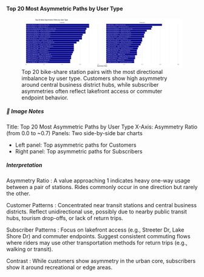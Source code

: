#### Top 20 Most Asymmetric Paths by User Type 

<figure class="float-right">
  <a href="../images/Top_20_Most_Asymmetric_Paths_by_User_Type.png" target="_blank" title="Select image to open full sized chart">
  <img src="../images/thumbnails/Top_20_Most_Asymmetric_Paths_by_User_Type.png" alt="Bar charts comparing the top 20 most asymmetric bike share paths for customers and subscribers. Each bar represents a path with a high one-way trip imbalance, measured by asymmetry ratio.">
  </a>
  <figcaption>
  Top 20 bike-share station pairs with the most directional imbalance by user type. Customers show high asymmetry around central business district hubs, while subscriber asymmetries often reflect lakefront access or commuter endpoint behavior.
  </figcaption>
</figure>

##### 📝 Image Notes

Title: Top 20 Most Asymmetric Paths by User Type
X-Axis: Asymmetry Ratio (from 0.0 to ~0.7)
Panels: Two side-by-side bar charts

-   Left panel: Top asymmetric paths for Customers
-   Right panel: Top asymmetric paths for Subscribers

##### Interpretation

Asymmetry Ratio
:   A value approaching 1 indicates heavy one-way usage between a pair of stations.  Rides commonly occur in one direction but rarely the other.

Customer Patterns
:   Concentrated near transit stations and central business districts.  Reflect unidirectional use, possibly due to nearby public transit hubs, tourism drop-offs, or lack of return trips.

Subscriber Patterns
:   Focus on lakefront access (e.g., Streeter Dr, Lake Shore Dr) and commuter endpoints.  Suggest consistent commuting flows where riders may use other transportation methods for return trips (e.g., walking or transit).

Contrast
: While customers show asymmetry in the urban core, subscribers show it around recreational or edge areas.


